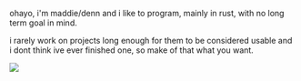 ohayo, i'm maddie/denn and i like to program, mainly in rust, with no long term goal in mind. 

i rarely work on projects long enough for them to be considered usable and i dont think ive ever finished one, so make of that what you want. 

![](https://github-readme-stats.vercel.app/api/top-langs/?username=maddiethecafebabe&theme=synthwave)
